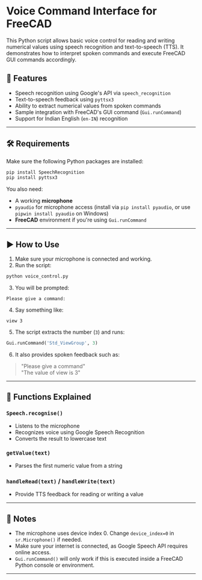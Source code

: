 # Voice Command Interface for FreeCAD

This Python script allows basic voice control for reading and writing numerical values using speech recognition and text-to-speech (TTS). It demonstrates how to interpret spoken commands and execute FreeCAD GUI commands accordingly.

## 🧠 Features

- Speech recognition using Google's API via `speech_recognition`
- Text-to-speech feedback using `pyttsx3`
- Ability to extract numerical values from spoken commands
- Sample integration with FreeCAD's GUI command (`Gui.runCommand`)
- Support for Indian English (`en-IN`) recognition

---

## 🛠️ Requirements

Make sure the following Python packages are installed:

```bash
pip install SpeechRecognition
pip install pyttsx3
```

You also need:

- A working **microphone**
- `pyaudio` for microphone access (install via `pip install pyaudio`, or use `pipwin install pyaudio` on Windows)
- **FreeCAD** environment if you're using `Gui.runCommand`

---

## ▶️ How to Use

1. Make sure your microphone is connected and working.
2. Run the script:

```bash
python voice_control.py
```

3. You will be prompted:
```
Please give a command:
```

4. Say something like:

```
view 3
```

5. The script extracts the number (`3`) and runs:

```python
Gui.runCommand('Std_ViewGroup', 3)
```

6. It also provides spoken feedback such as:

> "Please give a command"  
> "The value of view is 3"

---

## 🔧 Functions Explained

### `Speech.recognise()`

- Listens to the microphone
- Recognizes voice using Google Speech Recognition
- Converts the result to lowercase text

### `getValue(text)`

- Parses the first numeric value from a string

### `handleRead(text)` / `handleWrite(text)`

- Provide TTS feedback for reading or writing a value

---

## 📌 Notes

- The microphone uses device index 0. Change `device_index=0` in `sr.Microphone()` if needed.
- Make sure your internet is connected, as Google Speech API requires online access.
- `Gui.runCommand()` will only work if this is executed inside a FreeCAD Python console or environment.

---